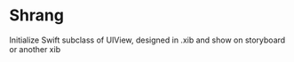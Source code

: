 # Shrang
Initialize Swift subclass of UIView, designed in .xib and show on storyboard or another xib
